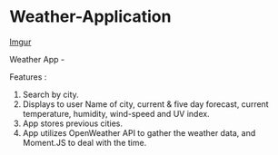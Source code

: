 # Weather-Application

[Imgur](https://i.imgur.com/HK6Iowk.png)

Weather App -

Features :

1. Search by city.
2. Displays to user Name of city, current & five day forecast, current temperature, humidity, wind-speed and UV index.
3. App stores previous cities.
4. App utilizes OpenWeather API to gather the weather data, and Moment.JS to deal with the time. 